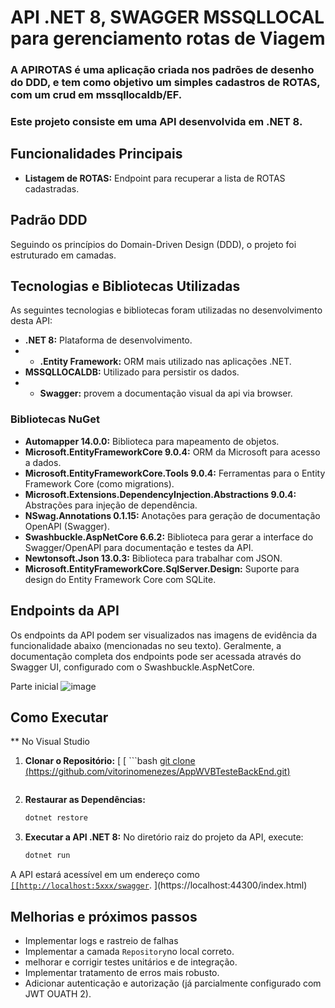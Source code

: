 # API .NET 8, SWAGGER MSSQLLOCAL para gerenciamento rotas de Viagem

### A APIROTAS é uma aplicação criada nos padrões de desenho do DDD, e tem como objetivo um simples cadastros de ROTAS, com um crud em mssqllocaldb/EF.

### Este projeto consiste em uma API desenvolvida em .NET 8.

## Funcionalidades Principais

* **Listagem de ROTAS:** Endpoint para recuperar a lista de ROTAS cadastradas.

## Padrão DDD 

Seguindo os princípios do Domain-Driven Design (DDD), o projeto foi estruturado em camadas.

## Tecnologias e Bibliotecas Utilizadas

As seguintes tecnologias e bibliotecas foram utilizadas no desenvolvimento desta API:

* **.NET 8:** Plataforma de desenvolvimento.
* * **.Entity Framework:** ORM mais utilizado nas aplicações .NET.
* **MSSQLLOCALDB:** Utilizado para persistir os dados.
* * **Swagger:** provem a documentação visual da api via browser.

### Bibliotecas NuGet

* **Automapper 14.0.0:** Biblioteca para mapeamento de objetos.
* **Microsoft.EntityFrameworkCore 9.0.4:** ORM da Microsoft para acesso a dados.
* **Microsoft.EntityFrameworkCore.Tools 9.0.4:** Ferramentas para o Entity Framework Core (como migrations).
* **Microsoft.Extensions.DependencyInjection.Abstractions 9.0.4:** Abstrações para injeção de dependência.
* **NSwag.Annotations 0.1.15:** Anotações para geração de documentação OpenAPI (Swagger).
* **Swashbuckle.AspNetCore 6.6.2:** Biblioteca para gerar a interface do Swagger/OpenAPI para documentação e testes da API.
* **Newtonsoft.Json 13.0.3:** Biblioteca para trabalhar com JSON.
* **Microsoft.EntityFrameworkCore.SqlServer.Design:** Suporte para design do Entity Framework Core com SQLite.


## Endpoints da API

Os endpoints da API podem ser visualizados nas imagens de evidência da funcionalidade abaixo (mencionadas no seu texto). Geralmente, a documentação completa dos endpoints pode ser acessada através do Swagger UI, configurado com o Swashbuckle.AspNetCore.

Parte inicial
![image](https://github.com/user-attachments/assets/56d35e37-2518-4791-a41f-00385ed77271)

## Como Executar

** No Visual Studio

1.  **Clonar o Repositório:**
  [ [ ```bash
    [git clone (https://github.com/vitorinomenezes/AppWVBTesteBackEnd.git)](https://github.com/vitorinomenezes/ApiBlog.git)
    ```](https://github.com/vitorinomenezes/AppRotas.git)

2.  **Restaurar as Dependências:**
    ```bash
    dotnet restore
    ```
5.  **Executar a API .NET 8:**
    No diretório raiz do projeto da API, execute:
    ```bash
    dotnet run
    ```

A API estará acessível em um endereço como [`[[http://localhost:5xxx/swagger`](https://localhost:44323/swagger/index.html]).
](https://localhost:44300/index.html)


## Melhorias e próximos passos 
* Implementar logs e rastreio de falhas
* Implementar a camada `Repository`no local correto.
* melhorar e corrigir testes unitários e de integração.
* Implementar tratamento de erros mais robusto.
* Adicionar autenticação e autorização (já parcialmente configurado com JWT OUATH 2).

